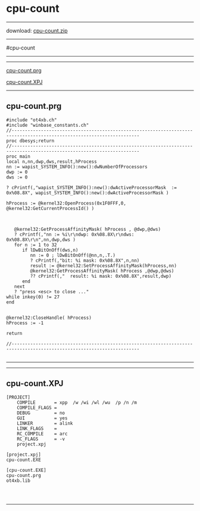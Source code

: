 # cpu-count  
 
------ 
 
download: [cpu-count.zip](cpu-count.zip) 
 
 
------ 
          
#cpu-count                      
  
----  
  
 
------ 
 
 
[cpu-count.prg](#cpu-count.prg)   
 
[cpu-count.XPJ](#cpu-count.XPJ)   
 
------ 
 
## cpu-count.prg  
       
``` 
#include "ot4xb.ch"
#include "winbase_constants.ch"
//----------------------------------------------------------------------------------------------------------------------
proc dbesys;return
//----------------------------------------------------------------------------------------------------------------------
proc main                                                 
local n,nn,dwp,dws,result,hProcess
nn := wapist_SYSTEM_INFO():new():dwNumberOfProcessors
dwp := 0 
dws := 0                                       

? cPrintf(,"wapist_SYSTEM_INFO():new():dwActiveProcessorMask  := 0x%08.8X", wapist_SYSTEM_INFO():new():dwActiveProcessorMask )

hProcess := @kernel32:OpenProcess(0x1F0FFF,0, @kernel32:GetCurrentProcessId() )



   @kernel32:GetProcessAffinityMask( hProcess , @dwp,@dws)
   ? cPrintf(,"nn := %i\r\ndwp: 0x%08.8X\r\ndws: 0x%08.8X\r\n",nn,dwp,dws )
   for n := 1 to 32
      if lDwBitOnOff(dws,n)      
         nn := 0 ; lDwBitOnOff(@nn,n,.T.)      
         ? cPrintf(,"bit: %i mask: 0x%08.8X",n,nn)
         result := @kernel32:SetProcessAffinityMask(hProcess,nn)
         @kernel32:GetProcessAffinityMask( hProcess ,@dwp,@dws)
         ?? cPrintf(,"  result: %i mask: 0x%08.8X",result,dwp)
      end
   next             
   ? "press <esc> to close ..."
while inkey(0) != 27
end


@kernel32:CloseHandle( hProcess)
hProcess := -1                        

return 

//----------------------------------------------------------------------------------------------------------------------
       
``` 
       
------ 
 
------ 
 
## cpu-count.XPJ  
       
``` 
[PROJECT]
    COMPILE       = xpp  /w /wi /wl /wu  /p /n /m
    COMPILE_FLAGS = 
    DEBUG         = no
    GUI           = yes
    LINKER        = alink
    LINK_FLAGS    =
    RC_COMPILE    = arc
    RC_FLAGS      = -v
    project.xpj

[project.xpj]
cpu-count.EXE

[cpu-count.EXE]
cpu-count.prg
ot4xb.lib


       
``` 
       
------ 
